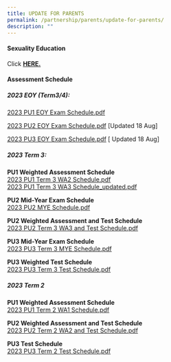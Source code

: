 ```yaml
---
title: UPDATE FOR PARENTS
permalink: /partnership/parents/update-for-parents/
description: ""
---
```

<h4><strong>Sexuality Education</strong></h4>
<p>Click&nbsp;<a href="/mi-experience/key-programmes/character-and-citizenship-education/sexuality-education" target="_blank" rel="noopener"><strong>HERE.</strong></a></p>
<h4><strong>Assessment Schedule</strong></h4>

<h5><strong>2023 EOY (Term3/4):</strong></h5>
<a href="/files/2023%20Exam%20Schedule/2023%20pu1%20eoy%20exam%20schedule.pdf">2023 PU1 EOY Exam Schedule.pdf</a>

<a href="/files/2023%20Exam%20Schedule/pu2%20%20eoy%20exam%20schedule_final_18th%20aug.pdf">2023 PU2 EOY Exam Schedule.pdf</a> [Updated 18 Aug]

<a href="/files/2023%20Exam%20Schedule/pu3%20eoy%20exam%20schedule_final_18th%20aug.pdf">2023 PU3 EOY Exam Schedule.pdf</a> [ Updated 18 Aug]



<h5><strong>2023 Term 3:</strong></h5>

<p><strong> PU1 Weighted Assessment Schedule <br></strong>
<a href="/files/2023%20Exam%20Schedule/pu1%20t3wa2%20schedule_final.pdf">2023 PU1 Term 3 WA2 Schedule.pdf</a>
<br>
<a href="/files/2023%20Exam%20Schedule/pu1%20wa3%20schedule%20_revised_7%20jul.pdf">2023 PU1 Term 3 WA3 Schedule_updated.pdf</a>


</p><p><strong>PU2 Mid-Year Exam Schedule <br></strong>
<a href="/files/2023%20Exam%20Schedule/2023%20pu2%20term%203%20mye%20schedule%20(student%20copy).pdf">2023 PU2 MYE Schedule.pdf</a>

	

</p><p><strong> PU2 Weighted Assessment and Test Schedule <br></strong><a href="/files/2023%20Exam%20Schedule/pu2%20t3wa3&amp;%20test%20schedule_final.pdf">2023 PU2 Term 3 WA3 and Test Schedule.pdf</a></p>

<p><strong>PU3 Mid-Year Exam Schedule <br></strong><a href="/files/2023%20Exam%20Schedule/2023%20pu3%20term%203%20mye%20schedule%20(student%20copy).pdf">2023 PU3 Term 3 MYE Schedule.pdf</a></p>

<p><strong>PU3 Weighted Test Schedule <br></strong><a href="/files/2023%20Exam%20Schedule/pu3%20term%203%20test%20schedule_final.pdf">2023 PU3 Term 3 Test Schedule.pdf</a></p>



<h5><strong>2023 Term 2</strong></h5>
<p><strong>PU1 Weighted Assessment Schedule <br></strong><a href="/files/2023%20Exam%20Schedule/2023%20pu1%20term%202%20wa%20schedule.pdf">2023 PU1 Term 2 WA1 Schedule.pdf</a></p>


<p><strong> PU2 Weighted Assessment and Test Schedule <br></strong><a href="/files/2023%20pu2%20term%202%20wa%20schedule.pdf">2023 PU2 Term 2 WA2 and Test Schedule.pdf</a></p>

<p><strong>PU3 Test Schedule <br></strong><a href="/files/2023%20Exam%20Schedule/2023%20pu3%20term%202%20test%20schedule.pdf">2023 PU3 Term 2 Test Schedule.pdf</a></p>